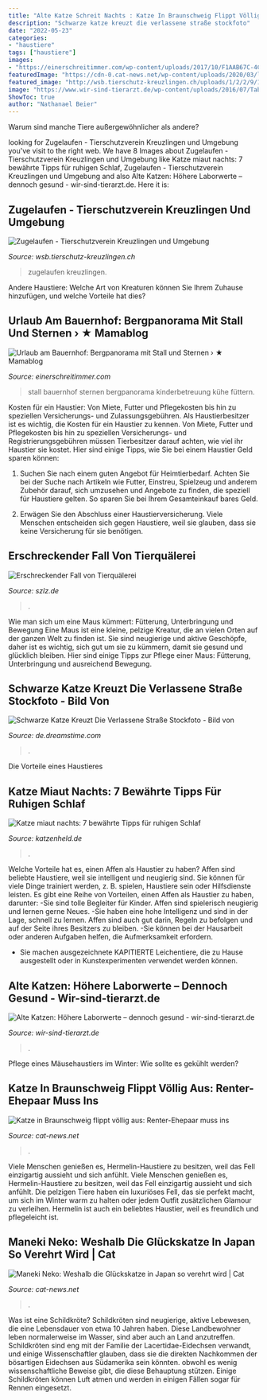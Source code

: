 ```yaml
---
title: "Alte Katze Schreit Nachts : Katze In Braunschweig Flippt Völlig Aus: Renter-ehepaar Muss Ins"
description: "Schwarze katze kreuzt die verlassene straße stockfoto"
date: "2022-05-23"
categories:
- "haustiere"
tags: ["haustiere"]
images:
- "https://einerschreitimmer.com/wp-content/uploads/2017/10/F1AAB67C-4C88-4672-90C7-5BF867241448.jpeg"
featuredImage: "https://cdn-0.cat-news.net/wp-content/uploads/2020/03/lucky-charm-4887236_1280-758x426.jpg"
featured_image: "http://wsb.tierschutz-kreuzlingen.ch/uploads/1/2/2/9/122963513/nov20-angefahrenaltnau_orig.jpg"
image: "https://www.wir-sind-tierarzt.de/wp-content/uploads/2016/07/Tabelle_Laborwerte_large.jpg"
ShowToc: true
author: "Nathanael Beier"
---
```



Warum sind manche Tiere außergewöhnlicher als andere?

	

		
looking for Zugelaufen - Tierschutzverein Kreuzlingen und Umgebung you've visit to the right web. We have 8 Images about Zugelaufen - Tierschutzverein Kreuzlingen und Umgebung like Katze miaut nachts: 7 bewährte Tipps für ruhigen Schlaf, Zugelaufen - Tierschutzverein Kreuzlingen und Umgebung and also Alte Katzen: Höhere Laborwerte – dennoch gesund - wir-sind-tierarzt.de. Here it is:
		
    
## Zugelaufen - Tierschutzverein Kreuzlingen Und Umgebung

<img loading=lazy src="http://wsb.tierschutz-kreuzlingen.ch/uploads/1/2/2/9/122963513/nov20-angefahrenaltnau_orig.jpg" onerror="this.onerror=null;this.src='https://tse2.mm.bing.net/th?id=OIP.Sc_HszTpm2K-VrCElrOsxQHaEK&amp;pid=15.1';" alt="Zugelaufen - Tierschutzverein Kreuzlingen und Umgebung">

_Source: wsb.tierschutz-kreuzlingen.ch_

>zugelaufen kreuzlingen. 

	

Andere Haustiere: Welche Art von Kreaturen können Sie Ihrem Zuhause hinzufügen, und welche Vorteile hat dies?

    
## Urlaub Am Bauernhof: Bergpanorama Mit Stall Und Sternen › ★ Mamablog

<img loading=lazy src="https://einerschreitimmer.com/wp-content/uploads/2017/10/F1AAB67C-4C88-4672-90C7-5BF867241448.jpeg" onerror="this.onerror=null;this.src='https://tse3.mm.bing.net/th?id=OIP.696RPquYr6h186PcDvfrTgHaFj&amp;pid=15.1';" alt="Urlaub am Bauernhof: Bergpanorama mit Stall und Sternen › ★ Mamablog">

_Source: einerschreitimmer.com_

>stall bauernhof sternen bergpanorama kinderbetreuung kühe füttern. 

	

Kosten für ein Haustier: Von Miete, Futter und Pflegekosten bis hin zu speziellen Versicherungs- und Zulassungsgebühren.
Als Haustierbesitzer ist es wichtig, die Kosten für ein Haustier zu kennen. Von Miete, Futter und Pflegekosten bis hin zu speziellen Versicherungs- und Registrierungsgebühren müssen Tierbesitzer darauf achten, wie viel ihr Haustier sie kostet. Hier sind einige Tipps, wie Sie bei einem Haustier Geld sparen können:
1. Suchen Sie nach einem guten Angebot für Heimtierbedarf. Achten Sie bei der Suche nach Artikeln wie Futter, Einstreu, Spielzeug und anderem Zubehör darauf, sich umzusehen und Angebote zu finden, die speziell für Haustiere gelten. So sparen Sie bei Ihrem Gesamteinkauf bares Geld.

2. Erwägen Sie den Abschluss einer Haustierversicherung. Viele Menschen entscheiden sich gegen Haustiere, weil sie glauben, dass sie keine Versicherung für sie benötigen.

    
## Erschreckender Fall Von Tierquälerei

<img loading=lazy src="https://www.szlz.de/cms_media/module_img/326/163271_1_articledetail_unglaublich-das-katzenbaby-waere-in-dem-winzigen-karton-bald-ers.jpg" onerror="this.onerror=null;this.src='https://tse4.mm.bing.net/th?id=OIP.3whVyl_OWJ-AZGHnhm4uQgHaEb&amp;pid=15.1';" alt="Erschreckender Fall von Tierquälerei">

_Source: szlz.de_

>. 

	

Wie man sich um eine Maus kümmert: Fütterung, Unterbringung und Bewegung
Eine Maus ist eine kleine, pelzige Kreatur, die an vielen Orten auf der ganzen Welt zu finden ist. Sie sind neugierige und aktive Geschöpfe, daher ist es wichtig, sich gut um sie zu kümmern, damit sie gesund und glücklich bleiben. Hier sind einige Tipps zur Pflege einer Maus: Fütterung, Unterbringung und ausreichend Bewegung.

    
## Schwarze Katze Kreuzt Die Verlassene Straße Stockfoto - Bild Von

<img loading=lazy src="https://thumbs.dreamstime.com/b/mittelalterliche-katze-51230616.jpg" onerror="this.onerror=null;this.src='https://tse2.mm.bing.net/th?id=OIP.wexLpKlBwqu2Xc0cpblMSwHaE7&amp;pid=15.1';" alt="Schwarze Katze Kreuzt Die Verlassene Straße Stockfoto - Bild von">

_Source: de.dreamstime.com_

>. 

	

Die Vorteile eines Haustieres

    
## Katze Miaut Nachts: 7 Bewährte Tipps Für Ruhigen Schlaf

<img loading=lazy src="https://www.katzenheld.de/wp-content/uploads/2020/05/Katze-schreit-nachts-Zweitkatze-hilft.jpg" onerror="this.onerror=null;this.src='https://tse3.mm.bing.net/th?id=OIP.s70gyEzweYIxP4NulBcjyAHaFZ&amp;pid=15.1';" alt="Katze miaut nachts: 7 bewährte Tipps für ruhigen Schlaf">

_Source: katzenheld.de_

>. 

	

Welche Vorteile hat es, einen Affen als Haustier zu haben?
Affen sind beliebte Haustiere, weil sie intelligent und neugierig sind. Sie können für viele Dinge trainiert werden, z. B. spielen, Haustiere sein oder Hilfsdienste leisten. Es gibt eine Reihe von Vorteilen, einen Affen als Haustier zu haben, darunter:
-Sie sind tolle Begleiter für Kinder. Affen sind spielerisch neugierig und lernen gerne Neues.
-Sie haben eine hohe Intelligenz und sind in der Lage, schnell zu lernen. Affen sind auch gut darin, Regeln zu befolgen und auf der Seite ihres Besitzers zu bleiben.
-Sie können bei der Hausarbeit oder anderen Aufgaben helfen, die Aufmerksamkeit erfordern.
- Sie machen ausgezeichnete KAPITIERTE Leichentiere, die zu Hause ausgestellt oder in Kunstexperimenten verwendet werden können.

    
## Alte Katzen: Höhere Laborwerte – Dennoch Gesund - Wir-sind-tierarzt.de

<img loading=lazy src="https://www.wir-sind-tierarzt.de/wp-content/uploads/2016/07/Tabelle_Laborwerte_large.jpg" onerror="this.onerror=null;this.src='https://tse2.mm.bing.net/th?id=OIP.xW2RynZ5onU5tymbHrd7wQHaJ9&amp;pid=15.1';" alt="Alte Katzen: Höhere Laborwerte – dennoch gesund - wir-sind-tierarzt.de">

_Source: wir-sind-tierarzt.de_

>. 

	

Pflege eines Mäusehaustiers im Winter: Wie sollte es gekühlt werden?

    
## Katze In Braunschweig Flippt Völlig Aus: Renter-Ehepaar Muss Ins

<img loading=lazy src="https://cat-news.net/wp-content/uploads/2015/08/braunschweig.jpg" onerror="this.onerror=null;this.src='https://tse3.mm.bing.net/th?id=OIP.uVIpCurNZC3WcPUcM7WMrAHaEy&amp;pid=15.1';" alt="Katze in Braunschweig flippt völlig aus: Renter-Ehepaar muss ins">

_Source: cat-news.net_

>. 

	

Viele Menschen genießen es, Hermelin-Haustiere zu besitzen, weil das Fell einzigartig aussieht und sich anfühlt.
Viele Menschen genießen es, Hermelin-Haustiere zu besitzen, weil das Fell einzigartig aussieht und sich anfühlt. Die pelzigen Tiere haben ein luxuriöses Fell, das sie perfekt macht, um sich im Winter warm zu halten oder jedem Outfit zusätzlichen Glamour zu verleihen. Hermelin ist auch ein beliebtes Haustier, weil es freundlich und pflegeleicht ist.

    
## Maneki Neko: Weshalb Die Glückskatze In Japan So Verehrt Wird | Cat

<img loading=lazy src="https://cdn-0.cat-news.net/wp-content/uploads/2020/03/lucky-charm-4887236_1280-758x426.jpg" onerror="this.onerror=null;this.src='https://tse1.mm.bing.net/th?id=OIP.aq1_W_sBa11m-rW8z6EpewHaEK&amp;pid=15.1';" alt="Maneki Neko: Weshalb die Glückskatze in Japan so verehrt wird | Cat">

_Source: cat-news.net_

>. 

	

Was ist eine Schildkröte?
Schildkröten sind neugierige, aktive Lebewesen, die eine Lebensdauer von etwa 10 Jahren haben. Diese Landbewohner leben normalerweise im Wasser, sind aber auch an Land anzutreffen. Schildkröten sind eng mit der Familie der Lacertidae-Eidechsen verwandt, und einige Wissenschaftler glauben, dass sie die direkten Nachkommen der bösartigen Eidechsen aus Südamerika sein könnten. obwohl es wenig wissenschaftliche Beweise gibt, die diese Behauptung stützen. Einige Schildkröten können Luft atmen und werden in einigen Fällen sogar für Rennen eingesetzt.

